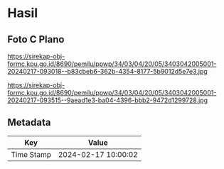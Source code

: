 # Hasil

## Foto C Plano

https://sirekap-obj-formc.kpu.go.id/8690/pemilu/ppwp/34/03/04/20/05/3403042005001-20240217-093018--b83cbeb6-362b-4354-8177-5b9012d5e7e3.jpg

https://sirekap-obj-formc.kpu.go.id/8690/pemilu/ppwp/34/03/04/20/05/3403042005001-20240217-093515--9aead1e3-ba04-4396-bbb2-9472d1299728.jpg


## Metadata

| Key        | Value               |
| ---------- | ------------------- |
| Time Stamp | 2024-02-17 10:00:02 |



